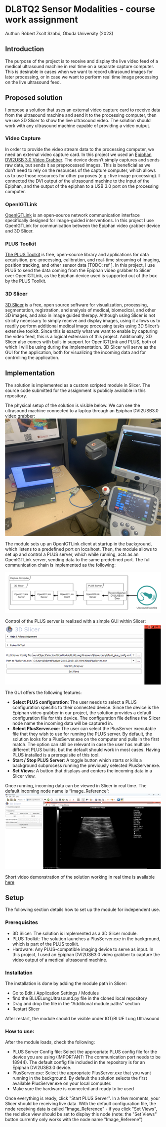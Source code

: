 # DL8TQ2 Sensor Modalities - course work assignment
Author: Róbert Zsolt Szabó, Óbuda University (2023)

## Introduction
The purpose of the project is to receive and display the live video feed of a medical ultrasound machine in real time on a separate capture computer. This is desirable in cases when we want to record ultrasound images for later processing, or in case we want to perform real time image processing on the live ultrasound feed.

## Proposed solution
I propose a solution that uses an external video capture card to receive data from the ultrasound machine and send it to the processing computer, then we use 3D Slicer to show the live ultrasound video. The solution should work with any ultrasound machine capable of providing a video output. 

### Video Capture
In order to provide the video stream data to the processing computer, we need an external video capture card. In this project we used an [Epiphan DVI2USB 3.0 Video Grabber](https://www.epiphan.com/products/dvi2usb-3-0/). The device doesn’t simply captures and sends raw data, but sends it as preprocessed images. This is beneficial as we don’t need to rely on the resources of the capture computer, which allows us to use those resources for other purposes (e.g.: live image processing). I connected the DVI output of the ultrasound machine to the input of the Epiphan, and the output of the epiphan to a USB 3.0 port on the processing computer.

### OpenIGTLink
[OpenIGTLink](http://openigtlink.org/about.html) is an open-source network communication interface specifically designed for image-guided interventions. In this project I use OpenIGTLink for communication between the Epiphan video grabber device and 3D Slicer.

### PLUS Toolkit
[The PLUS Toolkit](https://plustoolkit.github.io/about) is free, open-source library and applications for data acquisition, pre-processing, calibration, and real-time streaming of imaging, position tracking, and other sensor data [TODO: ref ]. In this project, I use PLUS to send the data coming from the Epiphan video grabber to Slicer over OpenIGTLink, as the Epiphan device used is supported out of the box by the PLUS Toolkit.

### 3D Slicer
[3D Slicer](https://www.slicer.org/) is a free, open source software for visualization, processing, segmentation, registration, and analysis of medical, biomedical, and other 3D images, and also in image guided therapy. Although using Slicer is not strictly necessary to simply receive and display images, using it allows us to readily perform additional medical image processing tasks using 3D Slicer’s extensive toolkit. Since this is exactly what we want to enable by capturing the video feed, this is a logical extension of this project. Additionally, 3D Slicer also comes with built-in support for OpenIGTLink and PLUS, both of which I will be using during the implementation. 3D Slicer will serve as the GUI for the application, both for visualizing the incoming data and for controlling the application.

## Implementation
The solution is implemented as a custom scripted module in Slicer. The source code submitted for the assignment is publicly available in this repository.

The physical setup of the solution is visible below. We can see the ultrasound machine connected to a laptop through an Epiphan DVI2USB3.0 video grabber:
![alt text](https://github.com/RobertZsoltSzabo/DL8TQ2_SensorModalities/blob/main/Documentation/Images/Physical_setup.jpg "Physical implementation")

The module sets up an OpenIGTLink client at startup in the background, which listens to a predefined port on localhost. Then, the module allows to set up and control a PLUS server, which while running, acts as an OpenIGTLink server, sending data to the same predefined port. The full communication chain is implemented as the following:

![alt text](https://github.com/RobertZsoltSzabo/DL8TQ2_SensorModalities/blob/main/Documentation/Images/Communication_Diagram.png "Communication architecture")

Control of the PLUS server is realized with a simple GUI within Slicer:
![alt text](https://github.com/RobertZsoltSzabo/DL8TQ2_SensorModalities/blob/main/Documentation/Images/Slicer_GUI.PNG "Slicer module GUI")

The GUI offers the following features:
- **Select PLUS configuration**: The user needs to select a PLUS configuration specific to their connected device. Since the device is the Epiphan video grabber in our project, the solution provides a default configuration file for this device. The configuration file defines the Slicer node name the incoming data will be captured in.
- **Select PlusServer.exe**: The user can select the PlusServer executable file that they wish to use for running the PLUS server. By default, the solution looks for a PlusServer.exe on the computer and pulls in the first match. The option can still be relevant in case the user has multiple different PLUS builds, but the default should work in most cases. Having PLUS installed is a prerequisite of this tool.
- **Start / Stop PLUS Server**: A toggle button which starts or kills a background subprocess running the previously selected PlusServer.exe.
- **Set Views**: A button that displays and centers the incoming data in a Slicer view.

Once running, incoming data can be viewed in Slicer in real time. The default incoming node name is “Image_Reference”:
![alt text](https://github.com/RobertZsoltSzabo/DL8TQ2_SensorModalities/blob/main/Documentation/Images/displayed_US_image.png "Live ultrasound image displayed in Slicer")

Short video demonstration of the solution working in real time is available [here](https://drive.google.com/file/d/1m9kUvyMkpxUQMSjhG2rLEMWBm1b6h29R/view?usp=sharing)

## Setup
The following section details how to set up the module for independent use.

### Prerequisites
- 3D Slicer: The solution is implemented as a 3D Slicer module.
- PLUS Toolkit: The solution launches a PlusServer.exe in the background, which is part of the PLUS toolkit.
- Hardware: Any PLUS-compatible imaging device to serve as input. In this project, I used an Epiphan DVI2USB3.0 video grabber to capture the video output of a medical ultrasound machine.

### Installation
The installation is done by adding the module path in Slicer:
- Go to Edit / Application Settings / Modules
- find the BLUELungUltrasound.py file in the cloned local repository
- Drag and drop the file in the "Additional module paths" section
- Restart Slicer

After restart, the module should be visible under IGT/BLUE Lung Ultrasound

### How to use:
After the module loads, check the following:
- PLUS Server Config file: Select the appropriate PLUS config file for the device you are using (IMPORTANT: The communication port needs to be 18944). The default config file included in the repository is for an Epiphan DVI2USB3.0 device.
- PlusServer.exe: Select the appropriate PlusServer.exe that you want running in the background. By default the solution selects the first available PlusServer.exe on your local computer.
- Make sure the hardware is connected and ready to be used

Once everything is ready, click "Start PLUS Server". In a few moments, your Slicer should be receiving live data. With the default configuration file, the node receiving data is called "Image_Reference" - if you click "Set Views", the red slice view should be set to display this node (note: the "Set Views" button currently only works with the node name "Image_Referene")
